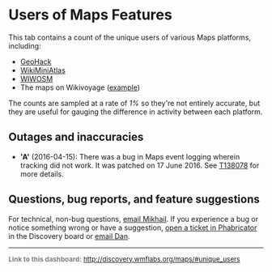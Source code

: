 Users of Maps Features
=======

This tab contains a count of the unique users of various Maps platforms, including:

* [GeoHack](https://www.mediawiki.org/wiki/Toolserver:GeoHack)
* [WikiMiniAtlas](https://meta.wikimedia.org/wiki/WikiMiniAtlas)
* [WIWOSM](http://wiki.openstreetmap.org/wiki/WIWOSM)
* The maps on Wikivoyage ([example](https://tools.wmflabs.org/wikivoyage/w/poimap2.php?lat=49.513611&lon=-115.768611&zoom=12&layer=M&lang=en&name=Cranbrook))

The counts are sampled at a rate of *1%* so they're not entirely accurate, but they are useful for gauging the difference in activity
between each platform.

Outages and inaccuracies
------

- **'A'** (2016-04-15): There was a bug in Maps event logging wherein tracking did not work. It was patched on 17 June 2016. See [T138078](https://phabricator.wikimedia.org/T138078) for more details.

Questions, bug reports, and feature suggestions
------
For technical, non-bug questions, [email Mikhail](mailto:mpopov@wikimedia.org?subject=Dashboard%20Question). If you experience a bug or notice something wrong or have a suggestion, [open a ticket in Phabricator](https://phabricator.wikimedia.org/maniphest/task/create/?projects=Discovery) in the Discovery board or [email Dan](mailto:dgarry@wikimedia.org?subject=Dashboard%20Question).

<hr style="border-color: gray;">
<p style="font-size: small; color: gray;">
  <strong>Link to this dashboard:</strong>
  <a href="http://discovery.wmflabs.org/maps/#unique_users">
    http://discovery.wmflabs.org/maps/#unique_users
  </a>
</p>
